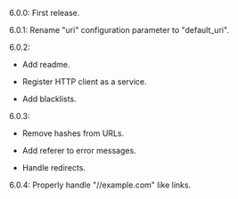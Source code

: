 6.0.0: First release.

6.0.1: Rename "uri" configuration parameter to "default_uri".

6.0.2:

- Add readme.

- Register HTTP client as a service.

- Add blacklists.

6.0.3: 

- Remove hashes from URLs.

- Add referer to error messages.

- Handle redirects.

6.0.4: Properly handle "//example.com" like links.
